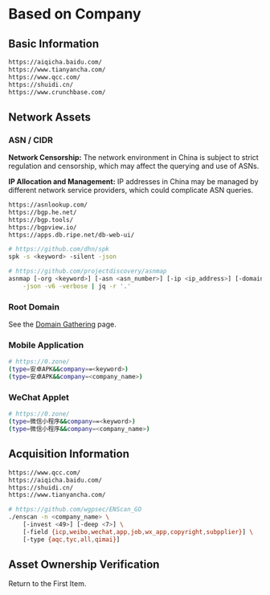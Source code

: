 # Based on Company

## Basic Information

```bash
https://aiqicha.baidu.com/
https://www.tianyancha.com/
https://www.qcc.com/
https://shuidi.cn/
https://www.crunchbase.com/
```

## Network Assets

### ASN / CIDR

**Network Censorship:** The network environment in China is subject to strict regulation and censorship, which may affect the querying and use of ASNs.

**IP Allocation and Management:** IP addresses in China may be managed by different network service providers, which could complicate ASN queries.

```bash
https://asnlookup.com/
https://bgp.he.net/
https://bgp.tools/
https://bgpview.io/
https://apps.db.ripe.net/db-web-ui/

# https://github.com/dhn/spk
spk -s <keyword> -silent -json

# https://github.com/projectdiscovery/asnmap
asnmap [-org <keyword>] [-asn <asn_number>] [-ip <ip_address>] [-domain <domain>] \
    -json -v6 -verbose | jq -r '.'
```

### Root Domain

See the [Domain Gathering](based-on-company/domain-gathering.md) page.

### Mobile Application

```bash
# https://0.zone/
(type=安卓APK&&company==<keyword>)
(type=安卓APK&&company=<company_name>)
```

### WeChat Applet

```bash
# https://0.zone/
(type=微信小程序&&company==<keyword>)
(type=微信小程序&&company=<company_name>)
```

## Acquisition Information

```bash
https://www.qcc.com/
https://aiqicha.baidu.com/
https://shuidi.cn/
https://www.tianyancha.com/

# https://github.com/wgpsec/ENScan_GO
./enscan -n <company_name> \
    [-invest <49>] [-deep <7>] \
    [-field {icp,weibo,wechat,app,job,wx_app,copyright,subpplier}] \
    [-type {aqc,tyc,all,qimai}]
```

## Asset Ownership Verification

Return to the First Item.
